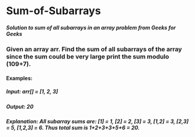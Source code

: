 # Sum-of-Subarrays
##### Solution to sum of all subarrays in an array problem from Geeks for Geeks

### Given an array arr. Find the sum of all subarrays of the array since the sum could be very large print the sum modulo (109+7).

#### Examples:

##### Input: arr[] = [1, 2, 3]
##### Output: 20
##### Explanation: All subarray sums are: [1] = 1, [2] = 2, [3] = 3, [1,2] = 3, [2,3] = 5, [1,2,3] = 6. Thus total sum is 1+2+3+3+5+6 = 20.

